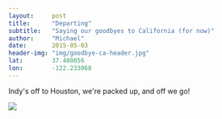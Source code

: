 ```yaml
---
layout: 	post
title:  	"Departing"
subtitle:   "Saying our goodbyes to California (for now)"
author:     "Michael"
date:   	2015-05-03
header-img: "img/goodbye-ca-header.jpg"
lat: 		37.480056 
lon: 		-122.233068
---
```


Indy's off to Houston, we're packed up, and off we go!

<img src="{{ site.baseurl }}/img/goodbye-ca-collage.jpg" class="img-responsive">


